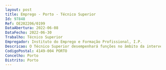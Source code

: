 ```yaml
--- 
layout: post
title: Emprego - Porto - Técnico Superior
Id: 97848
Ref: OE202206/0199
DataAbertura: 2022-06-08
DataFecho: 2022-06-30
Trabalho: Técnico Superior
Empregador: Instituto do Emprego e Formação Profissional, I.P.
Descricao: O Técnico Superior desempenhará funções no âmbito da intervenção técnica da área do emprego designadamente   Análise de candidaturas aos diferentes programas do IEFP, IP elaborando pareceres e propostas de decisão sobre as mesmas, nomeadamente no âmbito do PAECPE   Elaborar pareceres propostas de pagamento, suspensão de pagamento e revogação de financiamento, assegurando todos os procedimentos legais a observar, no âmbito dos programas e medidas do IEFP, IP   Representar o serviço em assuntos da sua área de intervenção, com possibilidade de tomada de decisão enquadrada por diretiva ou orientação superior   Proceder ao atendimento das entidades empregadoras, de forma integrada, com os canais de prestação de serviços à distância e incluindo as atividades de BackOffice, nomeadamente, a informação específica sobre os apoios às entidades   programas medidas ativas de emprego   Contribuir para a execução do plano de atividades e orçamento das Unidades Orgânicas Locais que integram a Delegação Regional   Proceder ao cabimento, compromisso e pagamento no âmbito da execução orçamental e financeira dos programas e medidas de emprego    Assegurar a prestação de informação aos serviços locais e centrais do IEFP,IP, e às entidades que o solicitem por diretiva ou orientação superior.
CodigoPostal: 4149-004 PORTO
Concelho: Porto
Distrito: Porto
--- 
```

